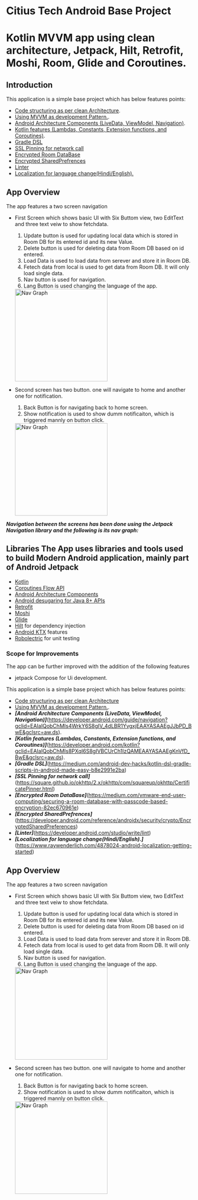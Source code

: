 # Citius Tech Android Base Project

# Kotlin MVVM app using clean architecture, Jetpack, Hilt, Retrofit, Moshi, Room, Glide and Coroutines.

## Introduction
This application is a simple base project which has below features points:
- [Code structuring as per clean Architecture](https://proandroiddev.com/kotlin-clean-architecture-1ad42fcd97fa).
- [Using MVVM as development Pattern.](https://developer.android.com/jetpack/guide?gclid=EAIaIQobChMIg9zV-Y2S8gIVvYdLBR2_XQFgEAAYASAAEgJh7vD_BwE&gclsrc=aw.ds).
- [Android Architecture Components (LiveData, ViewModel, Navigation)](https://developer.android.com/guide/navigation?gclid=EAIaIQobChMIs4WrkY6S8gIV_4dLBR1YvgxjEAAYASAAEgJJbPD_BwE&gclsrc=aw.ds).
- [Kotlin features (Lambdas, Constants, Extension functions, and Coroutines)](https://developer.android.com/kotlin?gclid=EAIaIQobChMIs8PXqI6S8gIVBCUrCh1IzQAMEAAYASAAEgKnVfD_BwE&gclsrc=aw.ds).
- [Gradle DSL](https://medium.com/android-dev-hacks/kotlin-dsl-gradle-scripts-in-android-made-easy-b8e2991e2ba)
- [SSL Pinning for network call](https://square.github.io/okhttp/2.x/okhttp/com/squareup/okhttp/CertificatePinner.html)
- [Encrypted Room DataBase](https://medium.com/vmware-end-user-computing/securing-a-room-database-with-passcode-based-encryption-82ec670961e)
- [Encrypted SharedPrefrences](https://developer.android.com/reference/androidx/security/crypto/EncryptedSharedPreferences)
- [Linter](https://developer.android.com/studio/write/lint)
- [Localization for language change(Hindi/English).](https://www.raywenderlich.com/4878024-android-localization-getting-started)

## App Overview
 The app features a two screen navigation

- First Screen which shows basic UI with Six Buttom view, two EditText and three text veiw to show fetchdata.
  1. Update button is used for updating local data which is stored in Room DB for its entered id and its new Value.
  2. Delete button is used for deleting data from Room DB based on id entered.
  3. Load Data is used to load data from serever and store it in Room DB.
  4. Fetech data from local is used to get data from Room DB. It will only load single data.
  5. Nav button is used for navigation.
  6. Lang Button is used changing the language of the app.
  <img alt="Nav Graph" height="250px" src="http://10.30.5.71/Mobile_Practice/androidbaseproject/master/scr_1.png" />


- Second screen has two button. one will navigate to home and another one for notification.
  1. Back Button is for navigating back to home screen.
  2. Show notification is used to show dumm notificaiton, which is triggered mannly on button click.

  <img alt="Nav Graph" height="250px" src="http://10.30.5.71/Mobile_Practice/androidbaseproject/master/scr_2.png" />

***Navigation between the screens has been done using the Jetpack Navigation library and the following is its nav graph:***

## Libraries The App uses libraries and tools used to build Modern Android application, mainly part of Android Jetpack
- [Kotlin](https://kotlinlang.org/)
- [Coroutines Flow API](https://kotlinlang.org/docs/reference/coroutines/flow.html)
- [Android Architecture Components](https://developer.android.com/topic/libraries/architecture)
- [Android desugaring for Java 8+ APIs](https://developer.android.com/studio/write/java8-support#library-desugaring)
- [Retrofit](https://square.github.io/retrofit/)
- [Moshi](https://github.com/square/moshi)
- [Glide]( https://github.com/bumptech/glide)
- [Hilt](https://dagger.dev/hilt/) for dependency injection
- [Android KTX](https://developer.android.com/kotlin/ktx) features
- [Robolectric]( http://robolectric.org/androidx_test/) for unit testing

### Scope for Improvements
 The app can be further improved with the addition of the following features
- jetpack Compose for Ui development.

This application is a simple base project which has below features points:
- [Code structuring as per clean Architecture](https://proandroiddev.com/kotlin-clean-architecture-1ad42fcd97fa)
- [Using MVVM as development Pattern.](https://developer.android.com/jetpack/guide?gclid=EAIaIQobChMIg9zV-Y2S8gIVvYdLBR2_XQFgEAAYASAAEgJh7vD_BwE&gclsrc=aw.ds).
- ***[Android Architecture Components (LiveData, ViewModel, Navigation)]***(https://developer.android.com/guide/navigation?gclid=EAIaIQobChMIs4WrkY6S8gIV_4dLBR1YvgxjEAAYASAAEgJJbPD_BwE&gclsrc=aw.ds).
- ***[Kotlin features (Lambdas, Constants, Extension functions, and Coroutines)]***(https://developer.android.com/kotlin?gclid=EAIaIQobChMIs8PXqI6S8gIVBCUrCh1IzQAMEAAYASAAEgKnVfD_BwE&gclsrc=aw.ds).
- ***[Gradle DSL]***(https://medium.com/android-dev-hacks/kotlin-dsl-gradle-scripts-in-android-made-easy-b8e2991e2ba)
- ***[SSL Pinning for network call]***(https://square.github.io/okhttp/2.x/okhttp/com/squareup/okhttp/CertificatePinner.html)
- ***[Encrypted Room DataBase]***(https://medium.com/vmware-end-user-computing/securing-a-room-database-with-passcode-based-encryption-82ec670961e)
- ***[Encrypted SharedPrefrences]***(https://developer.android.com/reference/androidx/security/crypto/EncryptedSharedPreferences)
- ***[Linter]***(https://developer.android.com/studio/write/lint)
- ***[Localization for language change(Hindi/English).]***(https://www.raywenderlich.com/4878024-android-localization-getting-started)

## App Overview
 The app features a two screen navigation

- First Screen which shows basic UI with Six Buttom view, two EditText and three text veiw to show fetchdata.
  1. Update button is used for updating local data which is stored in Room DB for its entered id and its new Value.
  2. Delete button is used for deleting data from Room DB based on id entered.
  3. Load Data is used to load data from serever and store it in Room DB.
  4. Fetech data from local is used to get data from Room DB. It will only load single data.
  5. Nav button is used for navigation.
  6. Lang Button is used changing the language of the app.
  <img alt="Nav Graph" height="250px" src="http://10.30.5.71/Mobile_Practice/androidbaseproject/master/scr_1.png" />


- Second screen has two button. one will navigate to home and another one for notification.
  1. Back Button is for navigating back to home screen.
  2. Show notification is used to show dumm notificaiton, which is triggered mannly on button click.

  <img alt="Nav Graph" height="250px" src="http://10.30.5.71/Mobile_Practice/androidbaseproject/master/scr_2.png" />
